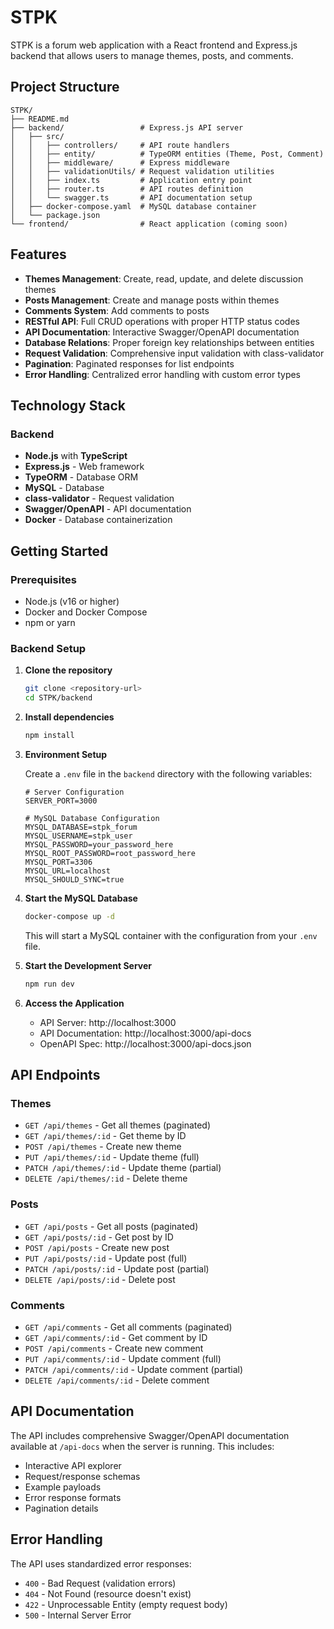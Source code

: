# STPK

STPK is a forum web application with a React frontend and Express.js backend that allows users to manage themes, posts, and comments.

## Project Structure

```
STPK/
├── README.md
├── backend/                 # Express.js API server
│   ├── src/
│   │   ├── controllers/     # API route handlers
│   │   ├── entity/          # TypeORM entities (Theme, Post, Comment)
│   │   ├── middleware/      # Express middleware
│   │   ├── validationUtils/ # Request validation utilities
│   │   ├── index.ts         # Application entry point
│   │   ├── router.ts        # API routes definition
│   │   └── swagger.ts       # API documentation setup
│   ├── docker-compose.yaml  # MySQL database container
│   └── package.json
└── frontend/                # React application (coming soon)
```

## Features

- **Themes Management**: Create, read, update, and delete discussion themes
- **Posts Management**: Create and manage posts within themes
- **Comments System**: Add comments to posts
- **RESTful API**: Full CRUD operations with proper HTTP status codes
- **API Documentation**: Interactive Swagger/OpenAPI documentation
- **Database Relations**: Proper foreign key relationships between entities
- **Request Validation**: Comprehensive input validation with class-validator
- **Pagination**: Paginated responses for list endpoints
- **Error Handling**: Centralized error handling with custom error types

## Technology Stack

### Backend

- **Node.js** with **TypeScript**
- **Express.js** - Web framework
- **TypeORM** - Database ORM
- **MySQL** - Database
- **class-validator** - Request validation
- **Swagger/OpenAPI** - API documentation
- **Docker** - Database containerization

## Getting Started

### Prerequisites

- Node.js (v16 or higher)
- Docker and Docker Compose
- npm or yarn

### Backend Setup

1. **Clone the repository**

   ```bash
   git clone <repository-url>
   cd STPK/backend
   ```

2. **Install dependencies**

   ```bash
   npm install
   ```

3. **Environment Setup**

   Create a `.env` file in the `backend` directory with the following variables:

   ```env
   # Server Configuration
   SERVER_PORT=3000

   # MySQL Database Configuration
   MYSQL_DATABASE=stpk_forum
   MYSQL_USERNAME=stpk_user
   MYSQL_PASSWORD=your_password_here
   MYSQL_ROOT_PASSWORD=root_password_here
   MYSQL_PORT=3306
   MYSQL_URL=localhost
   MYSQL_SHOULD_SYNC=true
   ```

4. **Start the MySQL Database**

   ```bash
   docker-compose up -d
   ```

   This will start a MySQL container with the configuration from your `.env` file.

5. **Start the Development Server**

   ```bash
   npm run dev
   ```

6. **Access the Application**
   - API Server: http://localhost:3000
   - API Documentation: http://localhost:3000/api-docs
   - OpenAPI Spec: http://localhost:3000/api-docs.json

## API Endpoints

### Themes

- `GET /api/themes` - Get all themes (paginated)
- `GET /api/themes/:id` - Get theme by ID
- `POST /api/themes` - Create new theme
- `PUT /api/themes/:id` - Update theme (full)
- `PATCH /api/themes/:id` - Update theme (partial)
- `DELETE /api/themes/:id` - Delete theme

### Posts

- `GET /api/posts` - Get all posts (paginated)
- `GET /api/posts/:id` - Get post by ID
- `POST /api/posts` - Create new post
- `PUT /api/posts/:id` - Update post (full)
- `PATCH /api/posts/:id` - Update post (partial)
- `DELETE /api/posts/:id` - Delete post

### Comments

- `GET /api/comments` - Get all comments (paginated)
- `GET /api/comments/:id` - Get comment by ID
- `POST /api/comments` - Create new comment
- `PUT /api/comments/:id` - Update comment (full)
- `PATCH /api/comments/:id` - Update comment (partial)
- `DELETE /api/comments/:id` - Delete comment

## API Documentation

The API includes comprehensive Swagger/OpenAPI documentation available at `/api-docs` when the server is running. This includes:

- Interactive API explorer
- Request/response schemas
- Example payloads
- Error response formats
- Pagination details

## Error Handling

The API uses standardized error responses:

- `400` - Bad Request (validation errors)
- `404` - Not Found (resource doesn't exist)
- `422` - Unprocessable Entity (empty request body)
- `500` - Internal Server Error
